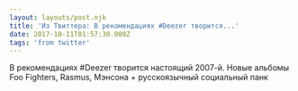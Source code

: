 ```yaml
---
layout: layouts/post.njk
title: 'Из Твиттера: В рекомендациях #Deezer творится...'
date: 2017-10-11T01:57:30.000Z
tags: 'from twitter'
---
```



В рекомендациях #Deezer творится настоящий 2007-й. Новые альбомы Foo Fighters, Rasmus, Мэнсона + русскоязычный социальный панк
